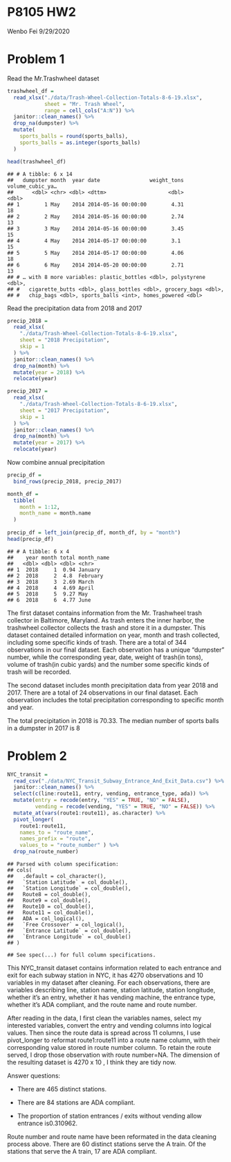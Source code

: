P8105 HW2
================
Wenbo Fei
9/29/2020

# Problem 1

Read the Mr.Trashwheel dataset

``` r
trashwheel_df = 
  read_xlsx("./data/Trash-Wheel-Collection-Totals-8-6-19.xlsx",
            sheet = "Mr. Trash Wheel",
            range = cell_cols("A:N")) %>%
  janitor::clean_names() %>%
  drop_na(dumpster) %>%
  mutate(
    sports_balls = round(sports_balls),
    sports_balls = as.integer(sports_balls)
  )

head(trashwheel_df)
```

    ## # A tibble: 6 x 14
    ##   dumpster month  year date                weight_tons volume_cubic_ya…
    ##      <dbl> <chr> <dbl> <dttm>                    <dbl>            <dbl>
    ## 1        1 May    2014 2014-05-16 00:00:00        4.31               18
    ## 2        2 May    2014 2014-05-16 00:00:00        2.74               13
    ## 3        3 May    2014 2014-05-16 00:00:00        3.45               15
    ## 4        4 May    2014 2014-05-17 00:00:00        3.1                15
    ## 5        5 May    2014 2014-05-17 00:00:00        4.06               18
    ## 6        6 May    2014 2014-05-20 00:00:00        2.71               13
    ## # … with 8 more variables: plastic_bottles <dbl>, polystyrene <dbl>,
    ## #   cigarette_butts <dbl>, glass_bottles <dbl>, grocery_bags <dbl>,
    ## #   chip_bags <dbl>, sports_balls <int>, homes_powered <dbl>

Read the precipitation data from 2018 and 2017

``` r
precip_2018 = 
  read_xlsx(
    "./data/Trash-Wheel-Collection-Totals-8-6-19.xlsx",
    sheet = "2018 Precipitation",
    skip = 1
  ) %>%
  janitor::clean_names() %>%
  drop_na(month) %>%
  mutate(year = 2018) %>%
  relocate(year)

precip_2017 = 
  read_xlsx(
    "./data/Trash-Wheel-Collection-Totals-8-6-19.xlsx",
    sheet = "2017 Precipitation",
    skip = 1
  ) %>%
  janitor::clean_names() %>%
  drop_na(month) %>%
  mutate(year = 2017) %>%
  relocate(year)
```

Now combine annual precipitation

``` r
precip_df = 
  bind_rows(precip_2018, precip_2017)

month_df = 
  tibble(
    month = 1:12,
    month_name = month.name
  )
  
precip_df = left_join(precip_df, month_df, by = "month")
head(precip_df)
```

    ## # A tibble: 6 x 4
    ##    year month total month_name
    ##   <dbl> <dbl> <dbl> <chr>     
    ## 1  2018     1  0.94 January   
    ## 2  2018     2  4.8  February  
    ## 3  2018     3  2.69 March     
    ## 4  2018     4  4.69 April     
    ## 5  2018     5  9.27 May       
    ## 6  2018     6  4.77 June

The first dataset contains information from the Mr. Trashwheel trash
collector in Baltimore, Maryland. As trash enters the inner harbor, the
trashwheel collector collects the trash and store it in a dumpster. This
dataset contained detailed information on year, month and trash
collected, including some specific kinds of trash. There are a total of
344 observations in our final dataset. Each observation has a unique
“dumpster” number, while the corresponding year, date, weight of
trash(in tons), volume of trash(in cubic yards) and the number some
specific kinds of trash will be recorded.

The second dataset includes month precipitation data from year 2018 and
2017. There are a total of 24 observations in our final dataset. Each
observation includes the total precipitation corresponding to specific
month and year.

The total precipitation in 2018 is 70.33. The median number of sports
balls in a dumpster in 2017 is 8

# Problem 2

``` r
NYC_transit = 
  read_csv("./data/NYC_Transit_Subway_Entrance_And_Exit_Data.csv") %>%
  janitor::clean_names() %>%
  select(c(line:route11, entry, vending, entrance_type, ada)) %>%
  mutate(entry = recode(entry, "YES" = TRUE, "NO" = FALSE),
         vending = recode(vending, "YES" = TRUE, "NO" = FALSE)) %>%
  mutate_at(vars(route1:route11), as.character) %>%
  pivot_longer(
    route1:route11,
    names_to = "route_name",
    names_prefix = "route",
    values_to = "route_number" ) %>%
  drop_na(route_number)
```

    ## Parsed with column specification:
    ## cols(
    ##   .default = col_character(),
    ##   `Station Latitude` = col_double(),
    ##   `Station Longitude` = col_double(),
    ##   Route8 = col_double(),
    ##   Route9 = col_double(),
    ##   Route10 = col_double(),
    ##   Route11 = col_double(),
    ##   ADA = col_logical(),
    ##   `Free Crossover` = col_logical(),
    ##   `Entrance Latitude` = col_double(),
    ##   `Entrance Longitude` = col_double()
    ## )

    ## See spec(...) for full column specifications.

This NYC\_transit dataset contains information related to each entrance
and exit for each subway station in NYC, it has 4270 observations and 10
variables in my dataset after cleaning. For each observations, there are
variables describing line, station name, station latitude, station
longitude, whether it’s an entry, whether it has vending machine, the
entrance type, whether it’s ADA compliant, and the route name and route
number.

After reading in the data, I first clean the variables names, select my
interested variables, convert the entry and vending columns into logical
values. Then since the route data is spread across 11 columns, I use
pivot\_longer to reformat route1:route11 into a route name column, with
their corresponding value stored in route number column. To retain the
route served, I drop those observation with route number=NA. The
dimension of the resulting dataset is 4270 x 10 , I think they are tidy
now.

Answer questions:

  - There are 465 distinct stations.

  - There are 84 stations are ADA compliant.

  - The proportion of station entrances / exits without vending allow
    entrance is0.310962.

Route number and route name have been reformated in the data cleaning
process above. There are 60 distinct stations serve the A train. Of the
stations that serve the A train, 17 are ADA compliant.
